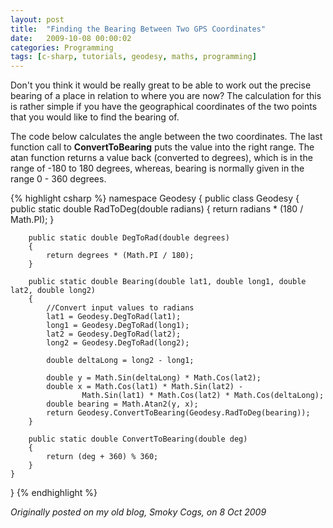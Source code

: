 ```yaml
---
layout: post
title:  "Finding the Bearing Between Two GPS Coordinates"
date:   2009-10-08 00:00:02
categories: Programming
tags: [c-sharp, tutorials, geodesy, maths, programming]
---
```


Don't you think it would be really great to be able to work out the precise bearing of a place in relation to where you are now? The calculation for this is rather simple if you have the geographical coordinates of the two points that you would like to find the bearing of.

The code below calculates the angle between the two coordinates. The last function call to **ConvertToBearing** puts the value into the right range. The atan function returns a value back (converted to degrees), which is in the range of -180 to 180 degrees, whereas, bearing is normally given in the range 0 - 360 degrees.
<!--more-->

{% highlight csharp %}
namespace Geodesy
{
    public class Geodesy
    {
        public static double RadToDeg(double radians)
        {
            return radians * (180 / Math.PI);
        }

        public static double DegToRad(double degrees)
        {
            return degrees * (Math.PI / 180);
        }

        public static double Bearing(double lat1, double long1, double lat2, double long2)
        {
            //Convert input values to radians
            lat1 = Geodesy.DegToRad(lat1);
            long1 = Geodesy.DegToRad(long1);
            lat2 = Geodesy.DegToRad(lat2);
            long2 = Geodesy.DegToRad(long2);

            double deltaLong = long2 - long1;

            double y = Math.Sin(deltaLong) * Math.Cos(lat2);
            double x = Math.Cos(lat1) * Math.Sin(lat2) -
                    Math.Sin(lat1) * Math.Cos(lat2) * Math.Cos(deltaLong);
            double bearing = Math.Atan2(y, x);
            return Geodesy.ConvertToBearing(Geodesy.RadToDeg(bearing));
        }

        public static double ConvertToBearing(double deg)
        {
            return (deg + 360) % 360;
        }
    }
}
{% endhighlight %}

_Originally posted on my old blog, Smoky Cogs, on 8 Oct 2009_

